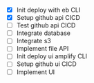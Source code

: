 - [x] Init deploy with eb CLI
- [x] Setup github api CICD
- [ ] Test github api CICD
- [ ] Integrate database
- [ ] Integrate s3
- [ ] Implement file API
- [ ] Init deploy ui amplify CLI
- [ ] Setup github ui CICD
- [ ] Implement UI
